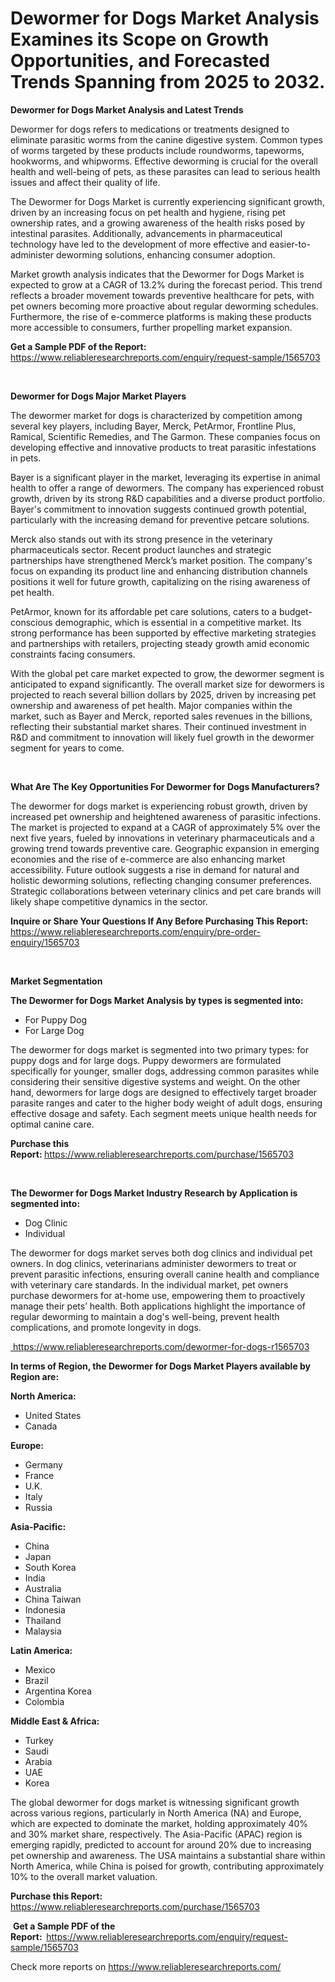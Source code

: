 <p><h1>Dewormer for Dogs Market Analysis Examines its Scope on Growth Opportunities, and Forecasted Trends Spanning from 2025 to 2032.</h1></p><p><strong>Dewormer for Dogs Market Analysis and Latest Trends</strong></p>
<p><p>Dewormer for dogs refers to medications or treatments designed to eliminate parasitic worms from the canine digestive system. Common types of worms targeted by these products include roundworms, tapeworms, hookworms, and whipworms. Effective deworming is crucial for the overall health and well-being of pets, as these parasites can lead to serious health issues and affect their quality of life.</p><p>The Dewormer for Dogs Market is currently experiencing significant growth, driven by an increasing focus on pet health and hygiene, rising pet ownership rates, and a growing awareness of the health risks posed by intestinal parasites. Additionally, advancements in pharmaceutical technology have led to the development of more effective and easier-to-administer deworming solutions, enhancing consumer adoption.</p><p>Market growth analysis indicates that the Dewormer for Dogs Market is expected to grow at a CAGR of 13.2% during the forecast period. This trend reflects a broader movement towards preventive healthcare for pets, with pet owners becoming more proactive about regular deworming schedules. Furthermore, the rise of e-commerce platforms is making these products more accessible to consumers, further propelling market expansion.</p></p>
<p><strong>Get a Sample PDF of the Report:&nbsp;</strong> <a href="https://www.reliableresearchreports.com/enquiry/request-sample/1565703?utm_campaign=2030&utm_medium=2&utm_source=Github&utm_content=ia&utm_term=04042025&utm_id=dewormer-for-dogs">https://www.reliableresearchreports.com/enquiry/request-sample/1565703</a></p>
<p>&nbsp;</p>
<p><strong>Dewormer for Dogs Major Market Players</strong></p>
<p><p>The dewormer market for dogs is characterized by competition among several key players, including Bayer, Merck, PetArmor, Frontline Plus, Ramical, Scientific Remedies, and The Garmon. These companies focus on developing effective and innovative products to treat parasitic infestations in pets.</p><p>Bayer is a significant player in the market, leveraging its expertise in animal health to offer a range of dewormers. The company has experienced robust growth, driven by its strong R&D capabilities and a diverse product portfolio. Bayer's commitment to innovation suggests continued growth potential, particularly with the increasing demand for preventive petcare solutions.</p><p>Merck also stands out with its strong presence in the veterinary pharmaceuticals sector. Recent product launches and strategic partnerships have strengthened Merck’s market position. The company's focus on expanding its product line and enhancing distribution channels positions it well for future growth, capitalizing on the rising awareness of pet health.</p><p>PetArmor, known for its affordable pet care solutions, caters to a budget-conscious demographic, which is essential in a competitive market. Its strong performance has been supported by effective marketing strategies and partnerships with retailers, projecting steady growth amid economic constraints facing consumers.</p><p>With the global pet care market expected to grow, the dewormer segment is anticipated to expand significantly. The overall market size for dewormers is projected to reach several billion dollars by 2025, driven by increasing pet ownership and awareness of pet health. Major companies within the market, such as Bayer and Merck, reported sales revenues in the billions, reflecting their substantial market shares. Their continued investment in R&D and commitment to innovation will likely fuel growth in the dewormer segment for years to come.</p></p>
<p>&nbsp;</p>
<p><strong>What Are The Key Opportunities For Dewormer for Dogs Manufacturers?</strong></p>
<p><p>The dewormer for dogs market is experiencing robust growth, driven by increased pet ownership and heightened awareness of parasitic infections. The market is projected to expand at a CAGR of approximately 5% over the next five years, fueled by innovations in veterinary pharmaceuticals and a growing trend towards preventive care. Geographic expansion in emerging economies and the rise of e-commerce are also enhancing market accessibility. Future outlook suggests a rise in demand for natural and holistic deworming solutions, reflecting changing consumer preferences. Strategic collaborations between veterinary clinics and pet care brands will likely shape competitive dynamics in the sector.</p></p>
<p><strong>Inquire or Share Your Questions If Any Before Purchasing This Report:</strong> <a href="https://www.reliableresearchreports.com/enquiry/pre-order-enquiry/1565703?utm_campaign=2030&utm_medium=2&utm_source=Github&utm_content=ia&utm_term=04042025&utm_id=dewormer-for-dogs">https://www.reliableresearchreports.com/enquiry/pre-order-enquiry/1565703</a></p>
<p>&nbsp;</p>
<p><strong>Market Segmentation</strong></p>
<p><strong>The Dewormer for Dogs Market Analysis by types is segmented into:</strong></p>
<p><ul><li>For Puppy Dog</li><li>For Large Dog</li></ul></p>
<p><p>The dewormer for dogs market is segmented into two primary types: for puppy dogs and for large dogs. Puppy dewormers are formulated specifically for younger, smaller dogs, addressing common parasites while considering their sensitive digestive systems and weight. On the other hand, dewormers for large dogs are designed to effectively target broader parasite ranges and cater to the higher body weight of adult dogs, ensuring effective dosage and safety. Each segment meets unique health needs for optimal canine care.</p></p>
<p><strong>Purchase this Report:&nbsp;</strong><a href="https://www.reliableresearchreports.com/purchase/1565703?utm_campaign=2030&utm_medium=2&utm_source=Github&utm_content=ia&utm_term=04042025&utm_id=dewormer-for-dogs">https://www.reliableresearchreports.com/purchase/1565703</a></p>
<p>&nbsp;</p>
<p><strong>The Dewormer for Dogs Market Industry Research by Application is segmented into:</strong></p>
<p><ul><li>Dog Clinic</li><li>Individual</li></ul></p>
<p><p>The dewormer for dogs market serves both dog clinics and individual pet owners. In dog clinics, veterinarians administer dewormers to treat or prevent parasitic infections, ensuring overall canine health and compliance with veterinary care standards. In the individual market, pet owners purchase dewormers for at-home use, empowering them to proactively manage their pets’ health. Both applications highlight the importance of regular deworming to maintain a dog's well-being, prevent health complications, and promote longevity in dogs.</p></p>
<p><a href="https://www.reliableresearchreports.com/dewormer-for-dogs-r1565703?utm_campaign=2030&utm_medium=2&utm_source=Github&utm_content=ia&utm_term=04042025&utm_id=dewormer-for-dogs">&nbsp;https://www.reliableresearchreports.com/dewormer-for-dogs-r1565703</a></p>
<p><strong>In terms of Region, the Dewormer for Dogs Market Players available by Region are:</strong></p>
<p>
    <p> <strong> North America: </strong>
        <ul>
            <li>United States</li>
            <li>Canada</li>
        </ul>
        </p> 
    <p> <strong> Europe: </strong>
        <ul>
            <li>Germany</li>
            <li>France</li>
            <li>U.K.</li>
            <li>Italy</li>
            <li>Russia</li>
        </ul>
        </p> 
    <p> <strong> Asia-Pacific: </strong>
        <ul>
            <li>China</li>
            <li>Japan</li>
            <li>South Korea</li>
            <li>India</li>
            <li>Australia</li>
            <li>China Taiwan</li>
            <li>Indonesia</li>
            <li>Thailand</li>
            <li>Malaysia</li>
        </ul>
        </p> 
    <p> <strong> Latin America: </strong>
        <ul>
            <li>Mexico</li>
            <li>Brazil</li>
            <li>Argentina Korea</li>
            <li>Colombia</li>
        </ul>
        </p> 
    <p> <strong> Middle East & Africa: </strong>
        <ul>
            <li>Turkey</li>
            <li>Saudi</li>
            <li>Arabia</li>
            <li>UAE</li>
            <li>Korea</li>
        </ul>
    </p>
    </p>
<p><p>The global dewormer for dogs market is witnessing significant growth across various regions, particularly in North America (NA) and Europe, which are expected to dominate the market, holding approximately 40% and 30% market share, respectively. The Asia-Pacific (APAC) region is emerging rapidly, predicted to account for around 20% due to increasing pet ownership and awareness. The USA maintains a substantial share within North America, while China is poised for growth, contributing approximately 10% to the overall market valuation.</p></p>
<p><strong>Purchase this Report: </strong><a href="https://www.reliableresearchreports.com/purchase/1565703?utm_campaign=2030&utm_medium=2&utm_source=Github&utm_content=ia&utm_term=04042025&utm_id=dewormer-for-dogs">https://www.reliableresearchreports.com/purchase/1565703</a></p>
<p>&nbsp;<strong>Get a Sample PDF of the Report:&nbsp;&nbsp;</strong><a href="https://www.reliableresearchreports.com/enquiry/request-sample/1565703?utm_campaign=2030&utm_medium=2&utm_source=Github&utm_content=ia&utm_term=04042025&utm_id=dewormer-for-dogs">https://www.reliableresearchreports.com/enquiry/request-sample/1565703</a></p>
<p><strong></strong></p>
<p>Check more reports on <a href="https://www.reliableresearchreports.com/?utm_campaign=2030&utm_medium=2&utm_source=Github&utm_content=ia&utm_term=04042025&utm_id=dewormer-for-dogs">https://www.reliableresearchreports.com/</a></p>